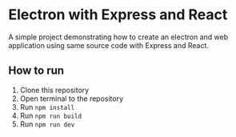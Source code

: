 # Electron with Express and React

A simple project demonstrating how to create an electron and web application using same source code with Express and React.

## How to run

1. Clone this repository
2. Open terminal to the repository
3. Run `npm install`
4. Run `npm run build`
5. Run `npm run dev`


